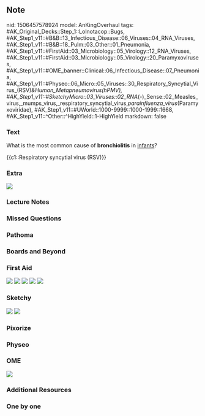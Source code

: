 ## Note
nid: 1506457578924
model: AnKingOverhaul
tags: #AK_Original_Decks::Step_1::Lolnotacop::Bugs, #AK_Step1_v11::#B&B::13_Infectious_Disease::06_Viruses::04_RNA_Viruses, #AK_Step1_v11::#B&B::18_Pulm::03_Other::01_Pneumonia, #AK_Step1_v11::#FirstAid::03_Microbiology::05_Virology::12_RNA_Viruses, #AK_Step1_v11::#FirstAid::03_Microbiology::05_Virology::20_Paramyxoviruses, #AK_Step1_v11::#OME_banner::Clinical::06_Infectious_Disease::07_Pneumonia, #AK_Step1_v11::#Physeo::06_Micro::05_Viruses::30_Respiratory_Syncytial_Virus_(RSV)_&_Human_Metapneumovirus_(hPMV), #AK_Step1_v11::#SketchyMicro::03_Viruses::02_RNA_(-)_Sense::02_Measles_virus,_mumps_virus,_respiratory_syncytial_virus,_parainfluenza_virus_(Paramyxoviridae), #AK_Step1_v11::#UWorld::1000-9999::1000-1999::1668, #AK_Step1_v11::^Other::^HighYield::1-HighYield
markdown: false

### Text
What is the most common cause of <b>bronchiolitis</b> in
<u>infants</u>?
<div>
  {{c1::Respiratory syncytial virus (RSV)}}
</div>

### Extra
<img src="paste-4101693768084.jpg">

### Lecture Notes


### Missed Questions


### Pathoma


### Boards and Beyond


### First Aid
<img src="tmpmgxeyx51.png"> <img src="tmp9j934i6q.png"> <img src=
"tmp_7qllrso.png"> <img src="tmpkpc172yu.png"> <img src=
"tmp6vsu2omg.png">

### Sketchy
<img src="paste-22479858827267.jpg"> <img src=
"Screen%20Shot%202019-10-17%20at%208.14.25%20AM.png">

### Pixorize


### Physeo


### OME
<div class="ome-widget">
  <a href=
  "https://onlinemeded.org/spa/infectious-disease/pneumonia/acquire?ref=anki">
  <img src="_OME_AnkiFlashcards_Lesson_1.png"></a>
</div>

### Additional Resources


### One by one

